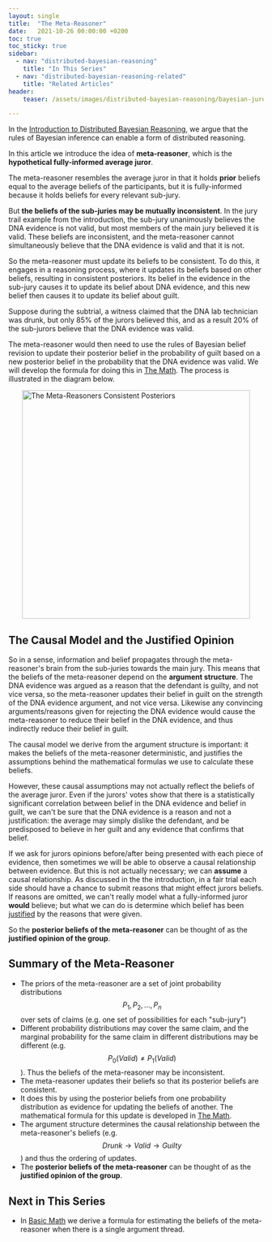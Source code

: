 ```yaml
---
layout: single
title:  "The Meta-Reasoner"
date:   2021-10-26 00:00:00 +0200
toc: true
toc_sticky: true
sidebar:
  - nav: "distributed-bayesian-reasoning"
    title: "In This Series"
  - nav: "distributed-bayesian-reasoning-related"
    title: "Related Articles"
header:
    teaser: /assets/images/distributed-bayesian-reasoning/bayesian-juror-posterior.svg

---
```



In the [Introduction to Distributed Bayesian Reasoning](/distributed-bayesian-reasoning-introduction), we argue that the rules of Bayesian inference can enable a form of distributed reasoning.

In this article we introduce the idea of **meta-reasoner**, which is the **hypothetical fully-informed average juror**.

The meta-reasoner resembles the average juror in that it holds **prior** beliefs equal to the average beliefs of the participants, but it is fully-informed because it holds beliefs for every relevant sub-jury. 

But **the beliefs of the sub-juries may be mutually inconsistent**. In the jury trail example from the introduction, the sub-jury unanimously believes the DNA evidence is not valid, but most members of the main jury believed it is valid. These beliefs are inconsistent, and the meta-reasoner cannot simultaneously believe that the DNA evidence is valid and that it is not.

So the meta-reasoner must update its beliefs to be consistent. To do this, it engages in a reasoning process, where it updates its beliefs based on other beliefs, resulting in consistent posteriors. Its belief in the evidence in the sub-jury causes it to update its belief about DNA evidence, and this new belief then causes it to update its belief about guilt.



Suppose during the subtrial, a witness claimed that the DNA lab technician was drunk, but only 85% of the jurors believed this, and as a result 20% of the sub-jurors believe that the DNA evidence was valid. 

The meta-reasoner would then need to use the rules of Bayesian belief revision to update their posterior belief in the probability of guilt based on a new posterior belief in the probability that the DNA evidence was valid. We will develop the formula for doing this in [The Math](/distributed-bayesian-reasoning-math). The process is illustrated in the diagram below.


<img src="/assets/images/distributed-bayesian-reasoning/meta-reasoner-consistent-posteriors.svg"
     alt="The Meta-Reasoners Consistent Posteriors"
     style="display: block; margin-left: auto; margin-right: auto; height: 450" />


## The Causal Model and the Justified Opinion

So in a sense, information and belief propagates through the meta-reasoner's brain from the sub-juries towards the main jury. This means that the beliefs of the meta-reasoner depend on the **argument structure**. The DNA evidence was argued as a reason that the defendant is guilty, and not vice versa, so the meta-reasoner updates their belief in guilt on the strength of the DNA evidence argument, and not vice versa. Likewise any convincing arguments/reasons given for rejecting the DNA evidence would cause the meta-reasoner to reduce their belief in the DNA evidence, and thus indirectly reduce their belief in guilt.

The causal model we derive from the argument structure is important: it makes the beliefs of the meta-reasoner deterministic, and justifies the assumptions behind the mathematical formulas we use to calculate these beliefs.

However, these causal assumptions may not actually reflect the beliefs of the average juror. Even if the jurors' votes show that there is  a statistically significant correlation between belief in the DNA evidence and belief in guilt, we can't be sure that the DNA evidence is a reason and not a justification: the average may simply dislike the defendant, and be predisposed to believe in her guilt and any evidence that confirms that belief.

If we ask for jurors opinions before/after being presented with each piece of evidence, then sometimes we will be able to observe a causal relationship between evidence. But this is not actually necessary; we can **assume** a causal relationship. As discussed in the the introduction, in a fair trial each side should have a chance to submit reasons that might effect jurors beliefs. If reasons are omitted, we can't really model what a fully-informed juror **would** believe; but what we can do is determine which belief has been [justified](/distributed-bayesian-reasoning-introduction/#the-justified-verdict) by the reasons that were given. 

So the **posterior beliefs of the meta-reasoner** can be thought of as the **justified opinion of the group**.


## Summary of the Meta-Reasoner

- The priors of the meta-reasoner are a set of joint probability distributions $$ P_1, P_2, ..., P_n $$ over sets of claims (e.g. one set of possibilities for each "sub-jury")
- Different probability distributions may cover the same claim, and the marginal probability for the same claim in different distributions may be different (e.g. $$ P_0(Valid) ≠ P_1(Valid) $$ ). Thus the beliefs of the meta-reasoner may be inconsistent.
- The meta-reasoner updates their beliefs so that its posterior beliefs are consistent.
- It does this by using the posterior beliefs from one probability distribution as evidence for updating the beliefs of another. The mathematical formula for this update is developed in [The Math](/distributed-bayesian-reasoning-math).
- The argument structure determines the causal relationship between the meta-reasoner's beliefs (e.g. $$ Drunk → Valid → Guilty $$) and thus the ordering of updates.
- The **posterior beliefs of the meta-reasoner** can be thought of as the **justified opinion of the group**.


## Next in This Series

- In [Basic Math](/distributed-bayesian-reasoning-math) we derive a formula for estimating the beliefs of the meta-reasoner when there is a single argument thread.



